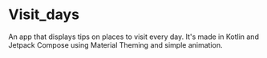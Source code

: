 # Visit_days
An app that displays tips on places to visit every day. It's made in Kotlin and Jetpack Compose using Material Theming and simple animation.
